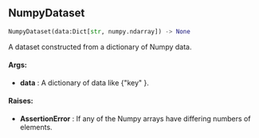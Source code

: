 ## NumpyDataset
```python
NumpyDataset(data:Dict[str, numpy.ndarray]) -> None
```
A dataset constructed from a dictionary of Numpy data.



#### Args:

* **data** :  A dictionary of data like {"key" <numpy array>}.

#### Raises:

* **AssertionError** :  If any of the Numpy arrays have differing numbers of elements.    